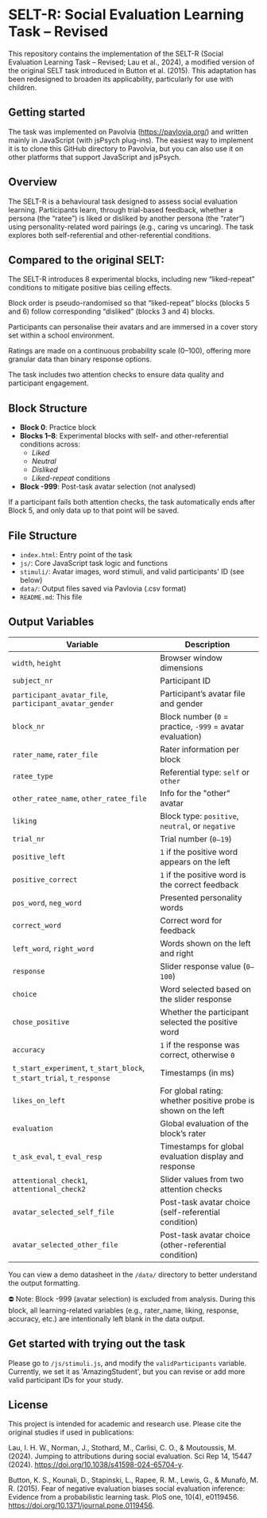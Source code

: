 # SELT-R: Social Evaluation Learning Task – Revised
This repository contains the implementation of the SELT-R (Social Evaluation Learning Task – Revised; Lau et al., 2024), a modified version of the original SELT task introduced in Button et al. (2015). This adaptation has been redesigned to broaden its applicability, particularly for use with children. 

## Getting started
The task was implemented on Pavolvia (https://pavlovia.org/) and written mainly in JavaScript (with jsPsych plug-ins). The easiest way to implement it is to clone this GitHub directory to Pavolvia, but you can also use it on other platforms that support JavaScript and jsPsych.

## Overview
The SELT-R is a behavioural task designed to assess social evaluation learning. Participants learn, through trial-based feedback, whether a persona (the “ratee”) is liked or disliked by another persona (the “rater”) using personality-related word pairings (e.g., caring vs uncaring). The task explores both self-referential and other-referential conditions.

## Compared to the original SELT:

The SELT-R introduces 8 experimental blocks, including new “liked-repeat” conditions to mitigate positive bias ceiling effects.

Block order is pseudo-randomised so that “liked-repeat” blocks (blocks 5 and 6) follow corresponding “disliked” (blocks 3 and 4) blocks.

Participants can personalise their avatars and are immersed in a cover story set within a school environment.

Ratings are made on a continuous probability scale (0–100), offering more granular data than binary response options.

The task includes two attention checks to ensure data quality and participant engagement.

## Block Structure
- **Block 0**: Practice block  
- **Blocks 1–8**: Experimental blocks with self- and other-referential conditions across:
  - *Liked*
  - *Neutral*
  - *Disliked*
  - *Liked-repeat* conditions  
- **Block -999**: Post-task avatar selection (not analysed)

If a participant fails both attention checks, the task automatically ends after Block 5, and only data up to that point will be saved.

## File Structure
- `index.html`: Entry point of the task
- `js/`: Core JavaScript task logic and functions
- `stimuli/`: Avatar images, word stimuli, and valid participants' ID (see below)
- `data/`: Output files saved via Pavlovia (.csv format)
- `README.md`: This file

## Output Variables
| Variable                          | Description                                                                 |
|-----------------------------------|-----------------------------------------------------------------------------|
| `width`, `height`                | Browser window dimensions                                                   |
| `subject_nr`                     | Participant ID                                                              |
| `participant_avatar_file`, `participant_avatar_gender` | Participant’s avatar file and gender                        |
| `block_nr`                       | Block number (`0` = practice, `-999` = avatar evaluation)                   |
| `rater_name`, `rater_file`       | Rater information per block                                                 |
| `ratee_type`                     | Referential type: `self` or `other`                                         |
| `other_ratee_name`, `other_ratee_file` | Info for the "other" avatar                                       |
| `liking`                         | Block type: `positive`, `neutral`, or `negative`                            |
| `trial_nr`                       | Trial number (`0–19`)                                                       |
| `positive_left`                  | `1` if the positive word appears on the left                                |
| `positive_correct`               | `1` if the positive word is the correct feedback                            |
| `pos_word`, `neg_word`           | Presented personality words                                                 |
| `correct_word`                   | Correct word for feedback                                                   |
| `left_word`, `right_word`        | Words shown on the left and right                                           |
| `response`                       | Slider response value (`0–100`)                                             |
| `choice`                         | Word selected based on the slider response                                  |
| `chose_positive`                 | Whether the participant selected the positive word                          |
| `accuracy`                       | `1` if the response was correct, otherwise `0`                              |
| `t_start_experiment`, `t_start_block`, `t_start_trial`, `t_response` | Timestamps (in ms)                                             |
| `likes_on_left`                  | For global rating: whether positive probe is shown on the left              |
| `evaluation`                     | Global evaluation of the block’s rater                                      |
| `t_ask_eval`, `t_eval_resp`      | Timestamps for global evaluation display and response                       |
| `attentional_check1`, `attentional_check2` | Slider values from two attention checks                            |
| `avatar_selected_self_file`      | Post-task avatar choice (self-referential condition)                        |
| `avatar_selected_other_file`     | Post-task avatar choice (other-referential condition)                       |

You can view a demo datasheet in the `/data/` directory to better understand the output formatting.

⛔ Note: Block -999 (avatar selection) is excluded from analysis. During this block, all learning-related variables (e.g., rater_name, liking, response, accuracy, etc.) are intentionally left blank in the data output.

## Get started with trying out the task
Please go to `/js/stimuli.js`, and modify the `validParticipants` variable. Currently, we set it as 'AmazingStudent', but you can revise or add more valid participant IDs for your study. 

## License
This project is intended for academic and research use. Please cite the original studies if used in publications:

Lau, I. H. W., Norman, J., Stothard, M., Carlisi, C. O., & Moutoussis, M. (2024). Jumping to attributions during social evaluation. Sci Rep 14, 15447 (2024). https://doi.org/10.1038/s41598-024-65704-y.

Button, K. S., Kounali, D., Stapinski, L., Rapee, R. M., Lewis, G., & Munafò, M. R. (2015). Fear of negative evaluation biases social evaluation inference: Evidence from a probabilistic learning task. PloS one, 10(4), e0119456. https://doi.org/10.1371/journal.pone.0119456.
